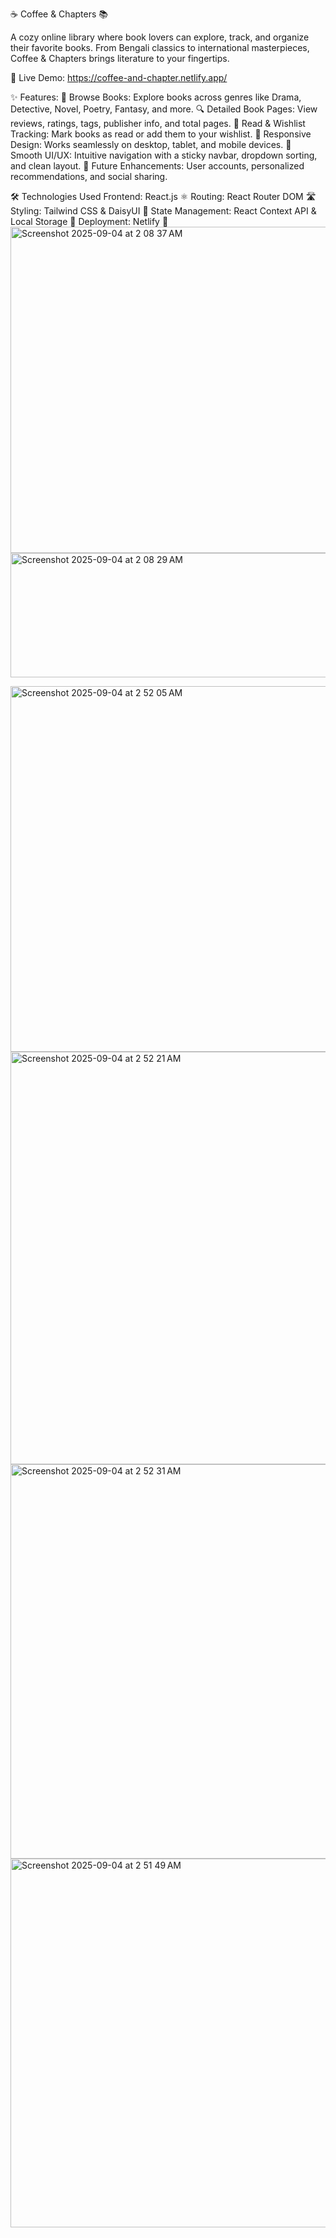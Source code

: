 ☕ Coffee & Chapters 📚

A cozy online library where book lovers can explore, track, and organize their favorite books. From Bengali classics to international masterpieces, Coffee & Chapters brings literature to your fingertips.

🔗 Live Demo: https://coffee-and-chapter.netlify.app/

✨ Features:
📖 Browse Books: Explore books across genres like Drama, Detective, Novel, Poetry, Fantasy, and more.
🔍 Detailed Book Pages: View reviews, ratings, tags, publisher info, and total pages.
💚 Read & Wishlist Tracking: Mark books as read or add them to your wishlist.
📱 Responsive Design: Works seamlessly on desktop, tablet, and mobile devices.
🌟 Smooth UI/UX: Intuitive navigation with a sticky navbar, dropdown sorting, and clean layout.
🔮 Future Enhancements: User accounts, personalized recommendations, and social sharing.

🛠️ Technologies Used
Frontend: React.js ⚛️
Routing: React Router DOM 🛣️
Styling: Tailwind CSS & DaisyUI 🎨
State Management: React Context API & Local Storage 💾
Deployment: Netlify 🚀
<img width="1188" height="522" alt="Screenshot 2025-09-04 at 2 08 37 AM" src="https://github.com/user-attachments/assets/e550d088-7480-482e-93c0-707fb9fddc2c" />
<img width="1268" height="199" alt="Screenshot 2025-09-04 at 2 08 29 AM" src="https://github.com/user-attachments/assets/d637cd69-e180-4d62-ad7c-05aea89f1ba9" />

<img width="1099" height="585" alt="Screenshot 2025-09-04 at 2 52 05 AM" src="https://github.com/user-attachments/assets/58e557c6-9512-4b61-85d5-0454b3087472" />
<img width="1187" height="660" alt="Screenshot 2025-09-04 at 2 52 21 AM" src="https://github.com/user-attachments/assets/65ed464e-50e4-4760-a232-6eb90b6f3774" />
<img width="1238" height="631" alt="Screenshot 2025-09-04 at 2 52 31 AM" src="https://github.com/user-attachments/assets/500ec4b7-2683-4ce6-8c6e-99dd6d979bf1" />
<img width="1151" height="590" alt="Screenshot 2025-09-04 at 2 51 49 AM" src="https://github.com/user-attachments/assets/42a1bb21-e550-4906-a516-b19f9db6ad2b" />
